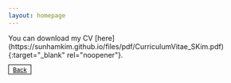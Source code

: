 ```yaml
---
layout: homepage
---
```

<div class="blank-div"></div>
You can download my CV [here](https://sunhamkim.github.io/files/pdf/CurriculumVitae_SKim.pdf){:target="_blank" rel="noopener"}. 

<style>
/* Only resize the element if PDF is embedded */
.pdfobject-container {
   width: 480px;
   height: 600px;
}
</style>

<div id="my-pdf"></div>

<script src="./assets/js/pdfobject.js" type="text/javascript"></script>
<script>
  var options = {
     width: "40rem",
     height: "35rem",
     fallbackLink: false
  };
  PDFObject.embed("https://sunhamkim.github.io/files/pdf/CurriculumVitae_SKim.pdf", "#my-pdf", options);
</script>

<a href="./" class="btn btn-sm z-depth-0" role="button" style="font-size:12px; color: #000000; border: 1px solid #000000; padding-left: 0.5rem; padding-right: 0.5rem; padding-top: 0.1rem; padding-bottom: 0.1rem;;">Back</a>